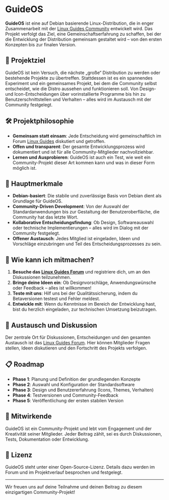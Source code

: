# GuideOS

**GuideOS** ist eine auf Debian basierende Linux-Distribution, die in enger Zusammenarbeit mit der [Linux Guides Community](https://forum.linuxguides.de) entwickelt wird. Das Projekt verfolgt das Ziel, eine Gemeinschaftserfahrung zu schaffen, bei der die Entwicklung der Distribution gemeinsam gestaltet wird – von den ersten Konzepten bis zur finalen Version.

## 🎯 Projektziel

GuideOS ist kein Versuch, die nächste „große“ Distribution zu werden oder bestehende Projekte zu übertreffen. Stattdessen ist es ein spannendes Experiment und ein gemeinsames Projekt, bei dem die Community selbst entscheidet, wie die Distro aussehen und funktionieren soll. Von Design- und Icon-Entscheidungen über vorinstallierte Programme bis hin zu Benutzerschnittstellen und Verhalten – alles wird im Austausch mit der Community festgelegt.

## 🛠️ Projektphilosophie

- **Gemeinsam statt einsam**: Jede Entscheidung wird gemeinschaftlich im Forum [Linux Guides](https://forum.linuxguides.de) diskutiert und getroffen.
- **Offen und transparent**: Der gesamte Entwicklungsprozess wird dokumentiert und ist für alle Community-Mitglieder nachvollziehbar.
- **Lernen und Ausprobieren**: GuideOS ist auch ein Test, wie weit ein Community-Projekt dieser Art kommen kann und was in dieser Form möglich ist.

## 🌟 Hauptmerkmale

- **Debian-basiert**: Die stabile und zuverlässige Basis von Debian dient als Grundlage für GuideOS.
- **Community-Driven Development**: Von der Auswahl der Standardanwendungen bis zur Gestaltung der Benutzeroberfläche, die Community hat das letzte Wort.
- **Kollaborative Entscheidungsfindung**: Ob Design, Softwareauswahl oder technische Implementierungen – alles wird im Dialog mit der Community festgelegt.
- **Offener Austausch**: Jedes Mitglied ist eingeladen, Ideen und Vorschläge einzubringen und Teil des Entscheidungsprozesses zu sein.

## 🚀 Wie kann ich mitmachen?

1. **Besuche das [Linux Guides Forum](https://forum.linuxguides.de)** und registriere dich, um an den Diskussionen teilzunehmen.
2. **Bringe deine Ideen ein**: Ob Designvorschläge, Anwendungswünsche oder Feedback – alles ist willkommen!
3. **Teste mit uns**: Hilf uns bei der Qualitätssicherung, indem du Betaversionen testest und Fehler meldest.
4. **Entwickle mit**: Wenn du Kenntnisse im Bereich der Entwicklung hast, bist du herzlich eingeladen, zur technischen Umsetzung beizutragen.

## 💬 Austausch und Diskussion

Der zentrale Ort für Diskussionen, Entscheidungen und den gesamten Austausch ist das [Linux Guides Forum](https://forum.linuxguides.de). Hier können Mitglieder Fragen stellen, Ideen diskutieren und den Fortschritt des Projekts verfolgen.

## 📋 Roadmap

- **Phase 1**: Planung und Definition der grundlegenden Konzepte
- **Phase 2**: Auswahl und Konfiguration der Standardsoftware
- **Phase 3**: Design und Benutzererfahrung (Icons, Themes, Verhalten)
- **Phase 4**: Testversionen und Community-Feedback
- **Phase 5**: Veröffentlichung der ersten stabilen Version

## 🤝 Mitwirkende

GuideOS ist ein Community-Projekt und lebt vom Engagement und der Kreativität seiner Mitglieder. Jeder Beitrag zählt, sei es durch Diskussionen, Tests, Dokumentation oder Entwicklung.

## 📜 Lizenz

GuideOS steht unter einer Open-Source-Lizenz. Details dazu werden im Forum und im Projektverlauf besprochen und festgelegt.

---

Wir freuen uns auf deine Teilnahme und deinen Beitrag zu diesem einzigartigen Community-Projekt!
